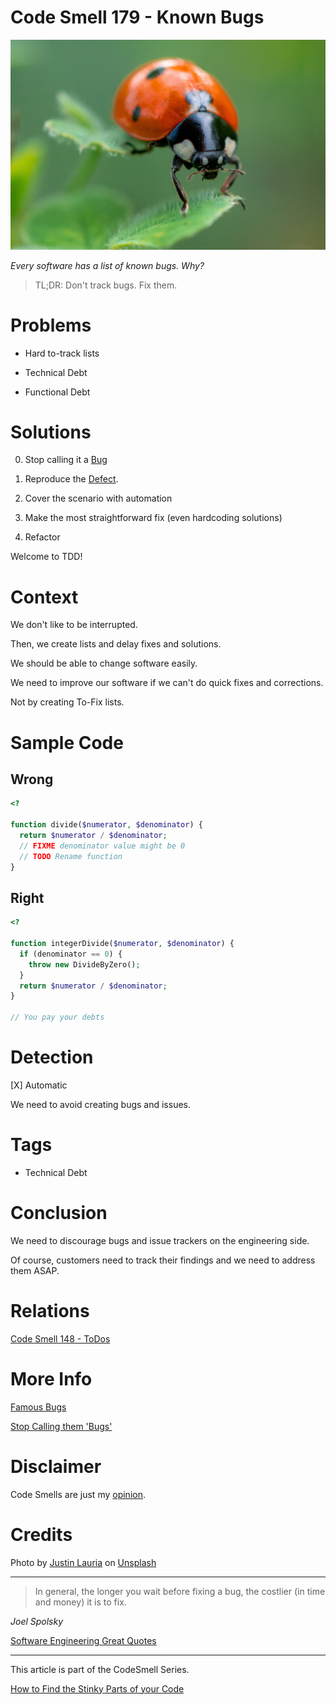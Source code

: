 # Code Smell 179 - Known Bugs
            
![Code Smell 179 - Known Bugs](Code%20Smell%20179%20-%20Known%20Bugs.jpg)

*Every software has a list of known bugs. Why?*

> TL;DR: Don't track bugs. Fix them.

# Problems

- Hard to-track lists

- Technical Debt

- Functional Debt

# Solutions

0. Stop calling it a [Bug](https://github.com/mcsee/Software-Design-Articles/tree/main/Articles/Quality/Stop%20Calling%20them%20'Bugs'/readme.md)

1. Reproduce the [Defect](https://github.com/mcsee/Software-Design-Articles/tree/main/Articles/Quality/Stop%20Calling%20them%20'Bugs'/readme.md).

2. Cover the scenario with automation

3. Make the most straightforward fix (even hardcoding solutions)

4. Refactor

Welcome to TDD!

# Context

We don't like to be interrupted. 

Then, we create lists and delay fixes and solutions.

We should be able to change software easily.

We need to improve our software if we can't do quick fixes and corrections. 

Not by creating To-Fix lists.

# Sample Code

## Wrong

[Gist Url]: # (https://gist.github.com/mcsee/352ade4d98a059ed49e4312ae3bab44e)

```php
<?

function divide($numerator, $denominator) {
  return $numerator / $denominator;  
  // FIXME denominator value might be 0
  // TODO Rename function
}
```

## Right

[Gist Url]: # (https://gist.github.com/mcsee/d1323654df40648970e8058c0cbd55cc)

```php
<?

function integerDivide($numerator, $denominator) {
  if (denominator == 0) {
    throw new DivideByZero();
  }
  return $numerator / $denominator;  
}

// You pay your debts
```

# Detection

[X] Automatic 

We need to avoid creating bugs and issues.

# Tags

- Technical Debt

# Conclusion

We need to discourage bugs and issue trackers on the engineering side.

Of course, customers need to track their findings and we need to address them ASAP.

# Relations

[Code Smell 148 - ToDos](https://github.com/mcsee/Software-Design-Articles/tree/main/Articles/Code%20Smells/Code%20Smell%20148%20-%20ToDos/readme.md)

# More Info

[Famous Bugs](https://en.wikipedia.org/wiki/List_of_software_bugs)

[Stop Calling them 'Bugs'](https://github.com/mcsee/Software-Design-Articles/tree/main/Articles/Quality/Stop%20Calling%20them%20'Bugs'/readme.md)

# Disclaimer

Code Smells are just my [opinion](https://github.com/mcsee/Software-Design-Articles/tree/main/Articles/Blogging/I%20Wrote%20More%20than%2090%20Articles%20on%202021%20Here%20is%20What%20I%20Learned/readme.md).

# Credits

Photo by [Justin Lauria](https://unsplash.com/@justinlauria) on [Unsplash](https://unsplash.com/s/photos/bug)
  
* * *

> In general, the longer you wait before fixing a bug, the costlier (in time and money) it is to fix.

_Joel Spolsky_

[Software Engineering Great Quotes](https://github.com/mcsee/Software-Design-Articles/tree/main/Articles/Quotes/Software%20Engineering%20Great%20Quotes/readme.md)

* * *

This article is part of the CodeSmell Series.

[How to Find the Stinky Parts of your Code](https://github.com/mcsee/Software-Design-Articles/tree/main/Articles/Code%20Smells/How%20to%20Find%20the%20Stinky%20parts%20of%20your%20Code/readme.md)